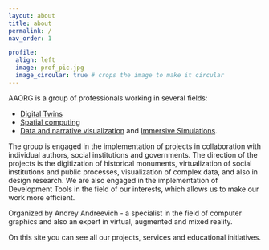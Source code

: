 ```yaml
---
layout: about
title: about
permalink: /
nav_order: 1

profile:
  align: left
  image: prof_pic.jpg
  image_circular: true # crops the image to make it circular
---
```


AAORG is a group of professionals working in several fields:
* [Digital Twins](https://en.wikipedia.org/wiki/Digital_twin) 
* [Spatial computing](https://en.wikipedia.org/wiki/Spatial_computing/)  
* [Data and narrative visualization](https://en.wikipedia.org/wiki/Data_and_information_visualization) and [Immersive Simulations](https://en.wikipedia.org/wiki/Immersive_sim).

The group is engaged in the implementation of projects in collaboration with individual authors, social institutions and governments.
The direction of the projects is the digitization of historical monuments, virtualization of social institutions and public processes, visualization of complex data, and also in design research.
We are also engaged in the implementation of Development Tools in the field of our interests, which allows us to make our work more efficient.

Organized by Andrey Andreevich - a specialist in the field of computer graphics and also an expert in virtual, augmented and mixed reality.

On this site you can see all our projects, services and educational initiatives.
